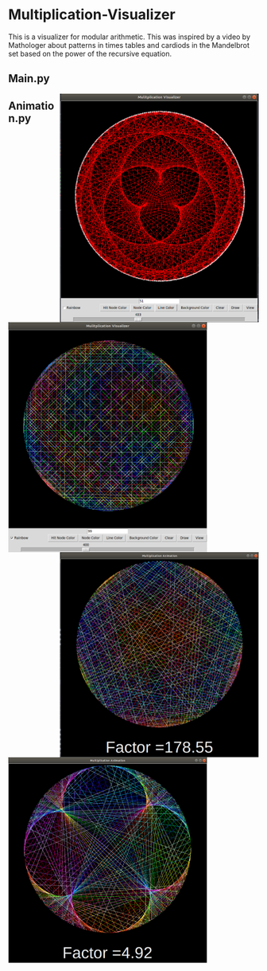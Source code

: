 # Multiplication-Visualizer  
This is a visualizer for modular arithmetic. This was inspired by a video by Mathologer about patterns in times tables and cardiods in the Mandelbrot set based on the power of the recursive equation.
## Main.py  
<img align="right" src="https://github.com/WilliamAmbrozic/Multiplication-Visualizer/blob/master/Screenshots/red_img.png" width="400">   
<img align="left" src="https://github.com/WilliamAmbrozic/Multiplication-Visualizer/blob/master/Screenshots/rainbow_img.png" width="400">

## Animation.py  
<img align="right" src="https://github.com/WilliamAmbrozic/Multiplication-Visualizer/blob/master/Screenshots/178.55.png" width="400">  
<img align="left" src="https://github.com/WilliamAmbrozic/Multiplication-Visualizer/blob/master/Screenshots/4.92.png" width="400">  
